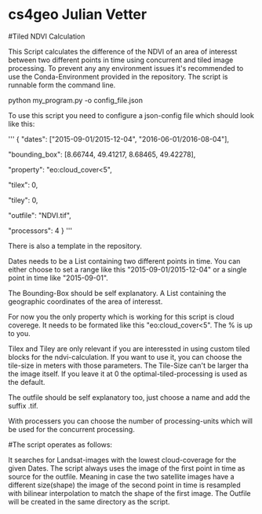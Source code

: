 # cs4geo Julian Vetter
#Tiled NDVI Calculation

This Script calculates the difference of the NDVI of an area of interesst between two different points in time using
concurrent and tiled image processing. To prevent any any environment issues it's recommended to use the Conda-Environment provided in the repository. The script is runnable form the command line.

python my_program.py -o config_file.json


To use this script you need to configure a json-config file which should look like this:

'''
{
  "dates": ["2015-09-01/2015-12-04", "2016-06-01/2016-08-04"],
  
  "bounding_box": [8.66744, 49.41217, 8.68465, 49.42278],
  
  "property": "eo:cloud_cover<5",
  
  "tilex": 0,
    
  "tiley": 0,
    
  "outfile": "NDVI.tif",
    
  "processors": 4
}
'''

There is also a template in the repository.

Dates needs to be a List containing two different points in time. You can either choose to 
set a range like this "2015-09-01/2015-12-04" or a single point in time like "2015-09-01".

The Bounding-Box should be self explanatory. A List containing the geographic coordinates of the
area of interesst.

For now you the only property which is working for this script is cloud coverege. It 
needs to be formated like this "eo:cloud_cover<5". The % is up to you.

Tilex and Tiley are only relevant if you are interessted in using custom tiled blocks for the
ndvi-calculation. If you want to use it, you can choose the tile-size in meters with those parameters. The Tile-Size can't be larger tha the image itself. If you leave it at 0 the optimal-tiled-processing is used as the default.

The outfile should be self explanatory too, just choose a name and add the suffix .tif. 

With processers you can choose the number of processing-units which will be used for the concurrent
processing. 

#The script operates as follows:

It searches for Landsat-images with the lowest cloud-coverage for the given Dates. The script always
uses the image of the first point in time as source for the outfile. Meaning in case the two satellite images
have a different size(shape) the image of the second point in time is resampled with bilinear interpolation
to match the shape of the first image. The Outfile will be created in the same directory as the script.
